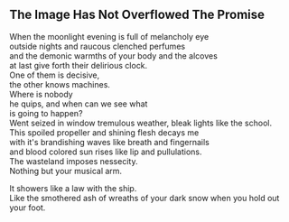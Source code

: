 The Image Has Not Overflowed The Promise
----------------------------------------
When the moonlight evening is full of melancholy eye  
outside nights and raucous clenched perfumes  
and the demonic warmths of your body and the alcoves  
at last give forth their delirious clock.  
One of them is decisive,  
the other knows machines.  
Where is nobody  
he quips, and when can we see what  
is going to happen?  
Went seized in window tremulous weather, bleak lights like the school.  
This spoiled propeller and shining flesh decays me  
with it's brandishing waves like breath and fingernails  
and blood colored sun rises like lip and pullulations.  
The wasteland imposes nessecity.  
Nothing but your musical arm.  
  
It showers like a law with the ship.  
Like the smothered ash of wreaths of your dark snow when you hold out your foot.  
